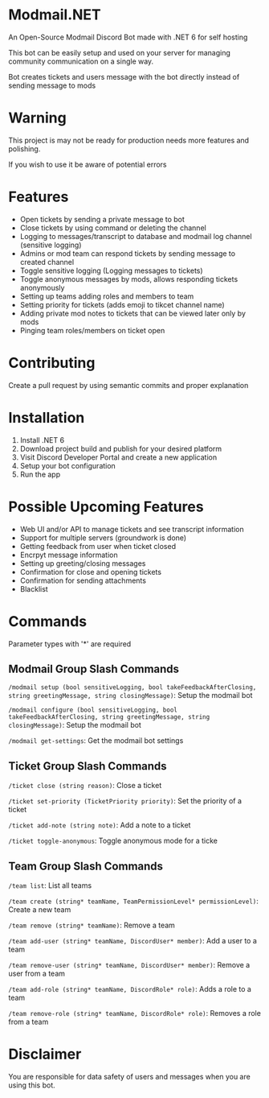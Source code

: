 # Modmail.NET
An Open-Source Modmail Discord Bot made with .NET 6 for self hosting

This bot can be easily setup and used on your server for managing community communication on a single way.

Bot creates tickets and users message with the bot directly instead of sending message to mods

# Warning
This project is may not be ready for production needs more features and polishing.

If you wish to use it be aware of potential errors

# Features
- Open tickets by sending a private message to bot
- Close tickets by using command or deleting the channel
- Logging to messages/transcript to database and modmail log channel (sensitive logging)
- Admins or mod team can respond tickets by sending message to created channel
- Toggle sensitive logging (Logging messages to tickets)
- Toggle anonymous messages by mods, allows responding tickets anonymously
- Setting up teams adding roles and members to team
- Setting priority for tickets (adds emoji to tikcet channel name)
- Adding private mod notes to tickets that can be viewed later only by mods
- Pinging team roles/members on ticket open


# Contributing
Create a pull request by using semantic commits and proper explanation

# Installation
1. Install .NET 6
2. Download project build and publish for your desired platform
3. Visit Discord Developer Portal and create a new application
4. Setup your bot configuration
5. Run the app

# Possible Upcoming Features
- Web UI and/or API to manage tickets and see transcript information
- Support for multiple servers (groundwork is done)
- Getting feedback from user when ticket closed
- Encrpyt message information
- Setting up greeting/closing messages
- Confirmation for close and opening tickets
- Confirmation for sending attachments
- Blacklist

# Commands
Parameter types with '*' are required

## Modmail Group Slash Commands 
`/modmail setup (bool sensitiveLogging, bool takeFeedbackAfterClosing, string greetingMessage, string closingMessage)`: Setup the modmail bot

`/modmail configure (bool sensitiveLogging, bool takeFeedbackAfterClosing, string greetingMessage, string closingMessage)`: Setup the modmail bot

`/modmail get-settings`: Get the modmail bot settings 


## Ticket Group Slash Commands 
`/ticket close (string reason)`: Close a ticket

`/ticket set-priority (TicketPriority priority)`: Set the priority of a ticket

`/ticket add-note (string note)`: Add a note to a ticket

`/ticket toggle-anonymous`: Toggle anonymous mode for a ticke

## Team Group Slash Commands 
`/team list`: List all teams

`/team create (string* teamName, TeamPermissionLevel* permissionLevel)`: Create a new team

`/team remove (string* teamName)`: Remove a team

`/team add-user (string* teamName, DiscordUser* member)`: Add a user to a team

`/team remove-user (string* teamName, DiscordUser* member)`: Remove a user from a team

`/team add-role (string* teamName, DiscordRole* role)`: Adds a role to a team

`/team remove-role (string* teamName, DiscordRole* role)`: Removes a role from a team

# Disclaimer
You are responsible for data safety of users and messages when you are using this bot.
